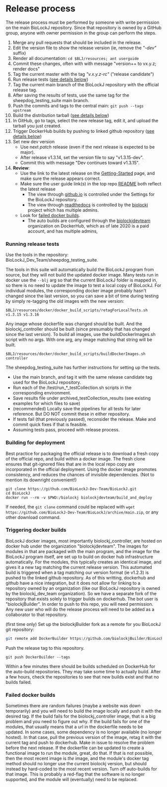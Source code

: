 
# Release process

The release process must be performed by someone with write permission on the main BioLockJ repository.  Since that repository is owned by a GitHub group, anyone with owner permission in the group can perform the steps.

 1. Merge any pull requests that should be included in the release.
 1. Edit the version file to show the release version (ie, remove the _"-dev"_ suffix)
 1. Render all documentation: `cd $BLJ/resources; ant userguide`
 1. Commit these changes, often with with message "version++ to vx.y.z; render docs"
 1. Tag the current master with the tag _"v.x.y.z-rc"_ ("release candidate")
 1. Run release tests ([see details below](#running-release-tests))
 1. Tag the current main branch of the BioLockJ repository with the official release tag.
 1. After saving the results of tests, use the same tag for the sheepdog_testing_suite main branch.
 1. Push the commits and tags to the central main: `git push --tags upstream`
 1. Build the distribution tarball ([see details below](#building-for-deployment))
 1. In GitHub, go to tags, select the new release tag, edit it, and upload the tarball you just created.
 1. Trigger DockerHub builds by pushing to linked github repository ([see details below](#building-for-deployment))
 1. Set new dev version 
 	* Use next _patch_ release (even if the next release is expected to be major).  
 	* After release v1.3.14, set the version file to say "v1.3.15-dev".
	* Commit this with message "Dev continues toward v1.3.15".
 1. **Review**: 
 	 * Use the link to the latest release on the [Getting-Started](https://biolockj.readthedocs.io/en/latest/Getting-Started/) page, and make sure the release appears correct.
 	 * Make sure the user guide link(s) in the top repo [README](https://github.com/BioLockJ-Dev-Team/BioLockJ) both reflect the latest release 
	 	* The view through [github.io](https://biolockj-dev-team.github.io/BioLockJ/) is controlled under the Settings for the BioLockJ repository.
		* The view through [readthedocs](https://biolockj.readthedocs.io/en/latest/) is controlled by the [biolockj](https://readthedocs.org/dashboard/biolockj) project which has multiple admins.
	 * Look for [failed docker builds](#failed-docker-builds).	 
	 	* The auto builds are configured through the [biolockjdevteam](https://hub.docker.com/orgs/biolockjdevteam) organization on DockerHub, which as of late 2020 is a paid account, and has multiple admins, 

### Running release tests

Use the tools in the repository: BioLockJ_Dev_Team/sheepdog_testing_suite.

The tools in this suite will automatically build the BioLockJ program from source, but they will not build the updated docker image.  Many tests run in docker use the `--blj` arg so that the current BioLockJ folder is mapped in, so there is no need to update the image to test a local copy of BioLockJ.  For individual modules, the corresponding docker image probably hasn't changed since the last version, so you can save a bit of time during testing by simply re-tagging the old images with the new version: 
```
$BLJ/resources/docker/docker_build_scripts/retagForLocalTests.sh v1.3.15 v1.3.16
```
Any image whose dockerfile was changed should be built.  And the biolockj_controller should be built (since presumably that has changed since the last version).  To build all images, use the buildDockerImages.sh script with no args. With one arg, any image matching that string will be built.
```
$BLJ/resources/docker/docker_build_scripts/buildDockerImages.sh controller
```

The sheepdog_testing_suite has further instructions for setting up the tests.

 * Use the main branch, and tag it with the same release candidate tag used for the BioLockJ repository.
 * Run each of the /test/run_*_testCollection.sh scripts in the corresponding environment.
 * Save results file under archived_testCollection_results (see existing examples for which files to save)
 * (recommended) Locally save the pipelines for all tests for later reference.  But DO NOT commit these in either repository.
 * If tests fail (that previously passed), reconsider the release.  Make and commit quick fixes if that is feasible.
 * Assuming tests pass, proceed with release process.


### Building for deployment

Best practice for packaging the official release is to download a fresh copy of the official repo, and build within a docker image.  The fresh clone ensures that git-ignored files that are in the local repo copy are incorporated in the official deployment.  Using the docker image promotes consistency, and reduces the chances of invisible dependencies. (Not to mention its downright convenient!)
```
git clone https://github.com/BioLockJ-Dev-Team/BioLockJ.git
cd BioLockJ
docker run --rm -v $PWD:/biolockj biolockjdevteam/build_and_deploy
```

If needed, the `git clone` command could be replaced with `wget https://github.com/BioLockJ-Dev-Team/BioLockJ/archive/main.zip`, or any other download command.

### Triggering docker builds

BioLockJ docker images, most importantly biolockj_controller, are hosted on docker hub under the organization "biolockjdevteam".
The images for modules in that are packaged with the main program, and the image for the BioLockJ program itself, are set up to build on docker hub infrastructure automatically.  For the modules, this typically creates an identical image, and gives it a new tag matching the current release version.  This automated build is triggered  when a tag matching our version format (ie v1.2.3) is pushed to the linked github repository.  As of this writting, dockerhub and github have a nice integration, but it does not allow for linking to a repository owned by an organization (like our BioLockJ repository is owned by the biolockj_dev_team organization).  So we have a separate fork of the repository that exists solely to trigger builds on dockerhub.  The bot user is "biolockjBuilder".  In order to push to this repo, you will need permission.  Any new user who will do the release process will need to be added as a collaborator to that repository.

(first time only) Set up the biolockjBuilder fork as a remote for you BioLockJ git repository:
```bash
git remote add DockerBuilder https://github.com/biolockjBuilder/BioLockJ.git
```

Push the release tag to this repository.
```
git push DockerBuilder --tags
```

Within a few minutes there should be builds scheduled on DockerHub for the auto-build repositories.
They may take some time to actually build.  After a few hours, check the repositories to see that new builds exist and that no builds failed.

### Failed docker builds

Sometimes there are random failures (maybe a website was down temporarily) and you will need to build the image locally and push it with the desired tag.  If the build fails for the biolockj_controller image, that is a big problem and you need to figure out why.  If the build fails for one of the modules, that usually means that a url in the dockerfile needs to be updated.  In some cases, some dependency is no longer available (no longer hosted). In that case, pull the previous version of the image, retag it with the current tag and push to dockerhub.  Make in issue to resolve the problem before the next release.  If the dockerfile can be updated to create a functional image to run the module, great, do that.  If that is not possible, then the most recent image is _the_ image, and the module's docker tag method should no longer use the current biolockj version, but should instead by hard-coded to the most recent version.  Turn off auto-builds for that image.  This is probably a red-flag that the software is no longer supported, and the module will (eventually) need to be replaced.

